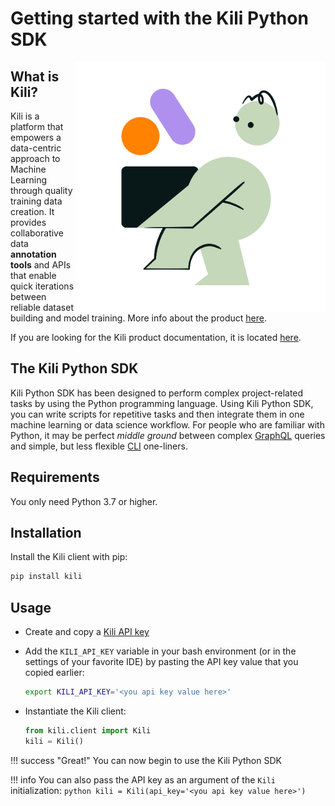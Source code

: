 # Getting started with the Kili Python SDK

<img src="assets/Kili_Core_Illustration_Interact.png" alt="Kili Character" align="right" style="height:400px;"/>

## What is Kili?
Kili is a platform that empowers a data-centric approach to Machine Learning through quality training data creation. It provides collaborative data **annotation tools** and APIs that enable quick iterations between reliable dataset building and model training. More info about the product [here](https://kili-technology.com/platform/label-annotate).

If you are looking for the Kili product documentation, it is located [here](https://docs.kili-technology.com/docs).

## The Kili Python SDK
Kili Python SDK has been designed to perform complex project-related tasks by using the Python programming language. Using Kili Python SDK, you can write scripts for repetitive tasks and then integrate them in one machine learning or data science workflow. For people who are familiar with Python, it may be perfect *middle ground* between complex [GraphQL](https://docs.kili-technology.com/docs/kili-api) queries and simple, but less flexible [CLI](https://python-sdk-docs.kili-technology.com/latest/cli/) one-liners.

## Requirements

You only need Python 3.7 or higher.

## Installation

Install the Kili client with pip:

```bash
pip install kili
```

## Usage

- Create and copy a [Kili API key](https://docs.kili-technology.com/docs/creating-an-api-key)
- Add the `KILI_API_KEY` variable in your bash environment (or in the settings of your favorite IDE) by pasting the API key value that you copied earlier:

  ```bash
  export KILI_API_KEY='<you api key value here>'
  ```

- Instantiate the Kili client:

  ```python
  from kili.client import Kili
  kili = Kili()
  ```

!!! success "Great!"
    You can now begin to use the Kili Python SDK

!!! info
    You can also pass the API key as an argument of the `Kili` initialization:
    `python kili = Kili(api_key='<you api key value here>') `
